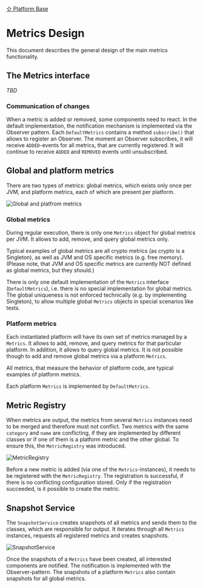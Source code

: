 [⇧ Platform Base](../base.md)

# Metrics Design

This document describes the general design of the main metrics functionality.



## The Metrics interface

_TBD_

### Communication of changes

When a metric is added or removed, some components need to react.
In the default implementation, the notification mechanism is implemented via the Observer pattern.
Each `DefaultMetrics` contains a method `subscribe()` that allows to register an Observer.
The moment an Observer subscribes, it will receive `ADDED`-events for all metrics, that are currently registered.
It will continue to receive `ADDED` and `REMOVED` events until unsubscribed.



## Global and platform metrics

There are two types of metrics: global metrics, which exists only once per JVM, and platform metrics, each of which are present per platform.

![Global and platfrom metrics](metrics_overview.png)

### Global metrics

During regular execution, there is only one `Metrics` object for global metrics per JVM.
It allows to add, remove, and query global metrics only.

Typical examples of global metrics are all crypto metrics (as crypto is a Singleton), as well as JVM and OS specific metrics (e.g. free memory).
(Please note, that JVM and OS specific metrics are currently NOT defined as global metrics, but they should.)

There is only one default implementation of the `Metrics` interface (`DefaultMetrics`), i.e. there is no special implementation for global metrics.
The global uniqueness is not enforced technically (e.g. by implementing Singleton), to allow multiple global `Metrics` objects in special scenarios like tests.

### Platform metrics

Each instantiated platform will have its own set of metrics managed by a `Metrics`.
It allows to add, remove, and query metrics for that particular platform.
In addition, it allows to query global metrics.
It is not possible though to add and remove global metrics via a platform `Metrics`.

All metrics, that measure the behavior of platform code, are typical examples of platform metrics.

Each platform `Metrics` is implemented by `DefaultMetrics`.



## Metric Registry

When metrics are output, the metrics from several `Metrics` instances need to be merged and therefore must not conflict.
Two metrics with the same `category` and `name` are conflicting, if they are implemented by different classes or if one of them is a platform metric and the other global. 
To ensure this, the `MetricRegistry` was introduced.

![MetricRegistry](metrics_registry.png)

Before a new metric is added (via one of the `Metrics`-instances), it needs to be registered with the `MetricRegistry`.
The registration is successful, if there is no conflicting configuration stored.
Only if the registration succeeded, is it possible to create the metric.



## Snapshot Service

The `SnapshotService` creates snapshots of all metrics and sends them to the classes, which are responsible for output.
It iterates through all `Metrics` instances, requests all registered metrics and creates snapshots.

![SnapshotService](metrics_snapshot_service.png)

Once the snapshots of a `Metrics` have been created, all interested components are notified.
The notification is implemented with the Observer-pattern.
The snapshots of a platform `Metrics` also contain snapshots for all global metrics.